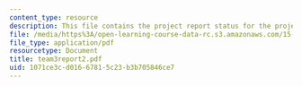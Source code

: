 ```yaml
---
content_type: resource
description: This file contains the project report status for the project 'MIT Portal'.
file: /media/https%3A/open-learning-course-data-rc.s3.amazonaws.com/15-568a-practical-information-technology-management-spring-2005/1071ce3cd01667815c23b3b705846ce7_team3report2.pdf
file_type: application/pdf
resourcetype: Document
title: team3report2.pdf
uid: 1071ce3c-d016-6781-5c23-b3b705846ce7
---
```

